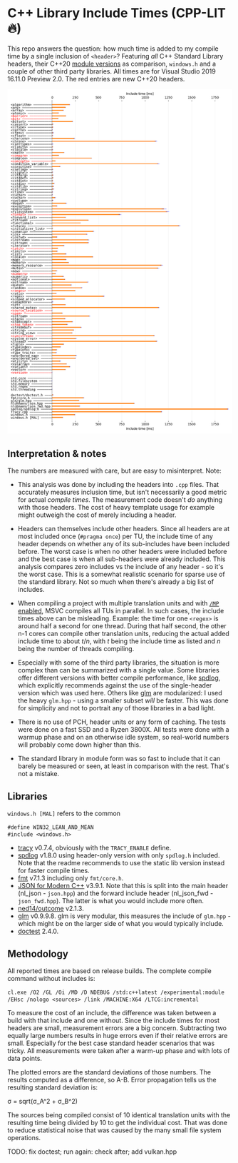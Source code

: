 # C++ Library Include Times (CPP-LIT :fire:)
This repo answers the question: how much time is added to my compile time by a single inclusion of `<header>`? Featuring *all* C++ Standard Library headers, their C++20 [module versions](https://docs.microsoft.com/en-us/cpp/cpp/modules-cpp?view=vs-2019) as comparison, `windows.h` and a couple of other third party libraries. All times are for Visual Studio 2019 16.11.0 Preview 2.0. The red entries are new C++20 headers.

![results](lit.png)

## Interpretation & notes
The numbers are measured with care, but are easy to misinterpret. Note:

- This analysis was done by including the headers into `.cpp` files. That accurately measures inclusion time, but isn't necessarily a good metric for actual *compile times*. The measurement code doesn't *do* anything with those headers. The cost of heavy template usage for example might outweigh the cost of merely including a header.

- Headers can themselves include other headers. Since all headers are at most included once (`#pragma once`) per TU, the include time of any header depends on whether any of its sub-includes have been included before. The worst case is when no other headers were included before and the best case is when all sub-headers were already included. This analysis compares zero includes vs the include of any header - so it's the worst case. This is a somewhat realistic scenario for sparse use of the standard library. Not so much when there's already a big list of includes.

- When compiling a project with multiple translation units and with [`/MP` enabled](https://docs.microsoft.com/en-us/cpp/build/reference/mp-build-with-multiple-processes), MSVC compiles all TUs in parallel. In such cases, the include times above can be misleading. Example: the time for one `<regex>` is around half a second for one thread. During that half second, the other n-1 cores can compile other translation units, reducing the actual added include time to about *t*/*n*, with *t* being the include time as listed and *n* being the number of threads compiling.

- Especially with some of the third party libraries, the situation is more complex than can be summarized with a single value. Some libraries offer different versions with better compile performance, like [spdlog](https://github.com/gabime/spdlog), which explicitly recommends against the use of the single-header version which was used here. Others like [glm](https://github.com/g-truc/glm) are modularized: I used the heavy `glm.hpp` - using a smaller subset *will* be faster. This was done for simplicity and not to portrait any of those libraries in a bad light.

- There is no use of PCH, header units or any form of caching. The tests were done on a fast SSD and a Ryzen 3800X. All tests were done with a warmup phase and on an otherwise idle system, so real-world numbers will probably come down higher than this.

- The standard library in module form was so fast to include that it can barely be measured or seen, at least in comparison with the rest. That's not a mistake.

## Libraries
`windows.h [MAL]` refers to the common
```
#define WIN32_LEAN_AND_MEAN
#include <windows.h>
```

- [tracy](https://github.com/wolfpld/tracy) v0.7.4, obviously with the `TRACY_ENABLE` define.
- [spdlog](https://github.com/gabime/spdlog) v1.8.0 using header-only version with only `spdlog.h` included. Note that the readme recommends to use the static lib version instead for faster compile times.
- [fmt](https://github.com/fmtlib/fmt) v7.1.3 including only `fmt/core.h`.
- [JSON for Modern C++](https://github.com/nlohmann/json) v3.9.1. Note that this is split into the main header (nl_json - `json.hpp`) and the forward include header (nl_json_fwd - `json_fwd.hpp`). The latter is what you would include more often.
- [ned14/outcome](https://github.com/ned14/outcome) v2.1.3.
- [glm](https://github.com/g-truc/glm) v0.9.9.8. glm is very modular, this measures the include of `glm.hpp` - which might be on the larger side of what you would typically include.
- [doctest](https://github.com/onqtam/doctest) 2.4.0.

## Methodology
All reported times are based on release builds. The complete compile command without includes is:

```
cl.exe /O2 /GL /Oi /MD /D NDEBUG /std:c++latest /experimental:module /EHsc /nologo <sources> /link /MACHINE:X64 /LTCG:incremental
```

To measure the cost of an include, the difference was taken between a build with that include and one without. Since the include times for most headers are small, measurement errors are a big concern. Subtracting two equally large numbers results in huge errors even if their relative errors are small. Especially for the best case standard header scenarios that was tricky. All measurements were taken after a warm-up phase and with lots of data points.

The plotted errors are the standard deviations of those numbers. The results computed as a difference, so A-B. Error propagation tells us the resulting standard deviation is:

σ = sqrt(σ_A^2 + σ_B^2)

The sources being compiled consist of 10 identical translation units with the resulting time being divided by 10 to get the individual cost.  That was done to reduce statistical noise that was caused by the many small file system operations.


TODO: fix doctest; run again: check <format> after; add vulkan.hpp